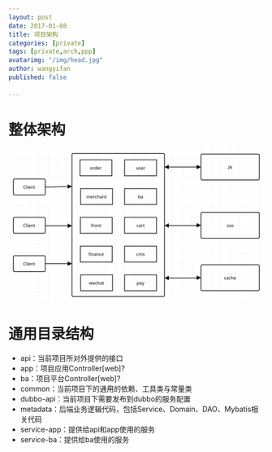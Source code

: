 ```yaml
---
layout: post
date: 2017-01-08
title: 项目架构
categories: [private]
tags: [private,arch,ppp]
avatarimg: "/img/head.jpg"
author: wangyifan
published: false

---
```


# 整体架构

![](../../../../assets/private/ppp/arch.svg)

# 通用目录结构

- api：当前项目所对外提供的接口
- app：项目应用Controller[web]?
- ba：项目平台Controller[web]?
- common：当前项目下的通用的依赖、工具类与常量类
- dubbo-api：当前项目下需要发布到dubbo的服务配置
- metadata：后端业务逻辑代码，包括Service、Domain、DAO、Mybatis相关代码
- service-app：提供给api和app使用的服务
- service-ba：提供给ba使用的服务

